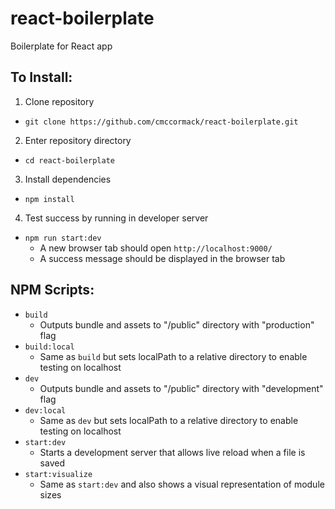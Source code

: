 # react-boilerplate
Boilerplate for React app

## To Install:

1. Clone repository
  * `git clone https://github.com/cmccormack/react-boilerplate.git`
2. Enter repository directory
  * `cd react-boilerplate`
3. Install dependencies
  * `npm install`
4. Test success by running in developer server
  * `npm run start:dev`
    * A new browser tab should open `http://localhost:9000/`
    * A success message should be displayed in the browser tab

## NPM Scripts:
  * `build`
    * Outputs bundle and assets to "/public" directory with "production" flag
  * `build:local`
    * Same as `build` but sets localPath to a relative directory to enable testing on localhost
  * `dev`
    * Outputs bundle and assets to "/public" directory with "development" flag
  * `dev:local`
    * Same as `dev` but sets localPath to a relative directory to enable testing on localhost
  * `start:dev`
    * Starts a development server that allows live reload when a file is saved
  * `start:visualize`
    * Same as `start:dev` and also shows a visual representation of module sizes